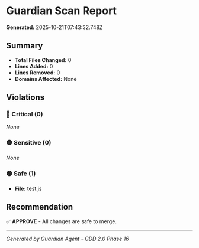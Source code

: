 # Guardian Scan Report

**Generated:** 2025-10-21T07:43:32.748Z

## Summary

- **Total Files Changed:** 0
- **Lines Added:** 0
- **Lines Removed:** 0
- **Domains Affected:** None

## Violations

### 🔴 Critical (0)

_None_

### 🟡 Sensitive (0)

_None_

### 🟢 Safe (1)


- **File:** test.js


## Recommendation

✅ **APPROVE** - All changes are safe to merge.

---

*Generated by Guardian Agent - GDD 2.0 Phase 16*
